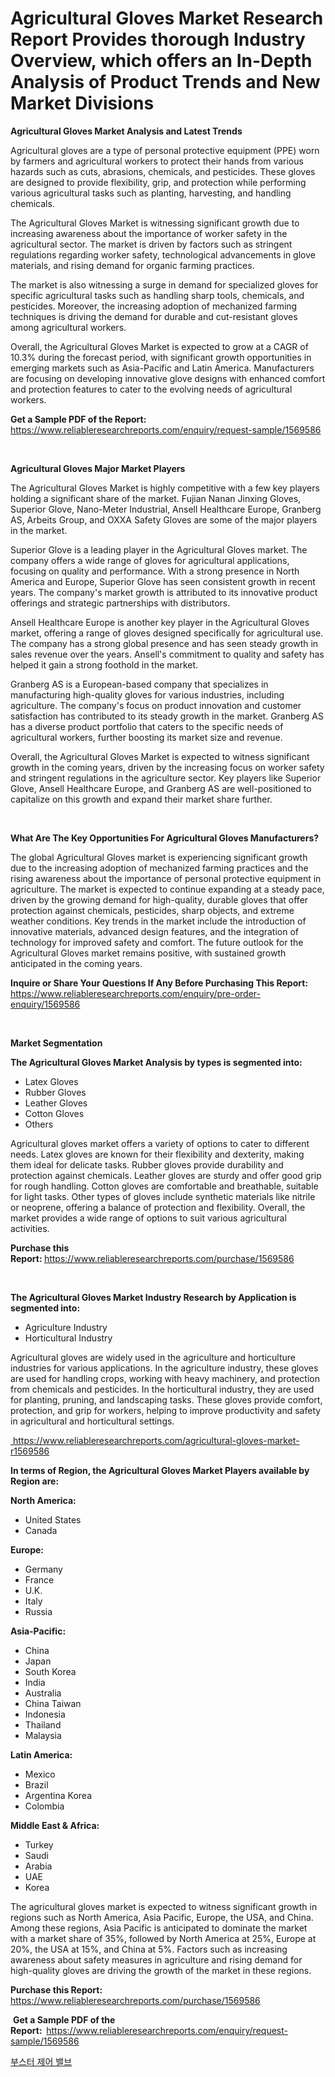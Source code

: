 <p><h1>Agricultural Gloves Market Research Report Provides thorough Industry Overview, which offers an In-Depth Analysis of Product Trends and New Market Divisions</h1></p><p><strong>Agricultural Gloves Market Analysis and Latest Trends</strong></p>
<p><p>Agricultural gloves are a type of personal protective equipment (PPE) worn by farmers and agricultural workers to protect their hands from various hazards such as cuts, abrasions, chemicals, and pesticides. These gloves are designed to provide flexibility, grip, and protection while performing various agricultural tasks such as planting, harvesting, and handling chemicals.</p><p>The Agricultural Gloves Market is witnessing significant growth due to increasing awareness about the importance of worker safety in the agricultural sector. The market is driven by factors such as stringent regulations regarding worker safety, technological advancements in glove materials, and rising demand for organic farming practices.</p><p>The market is also witnessing a surge in demand for specialized gloves for specific agricultural tasks such as handling sharp tools, chemicals, and pesticides. Moreover, the increasing adoption of mechanized farming techniques is driving the demand for durable and cut-resistant gloves among agricultural workers.</p><p>Overall, the Agricultural Gloves Market is expected to grow at a CAGR of 10.3% during the forecast period, with significant growth opportunities in emerging markets such as Asia-Pacific and Latin America. Manufacturers are focusing on developing innovative glove designs with enhanced comfort and protection features to cater to the evolving needs of agricultural workers.</p></p>
<p><strong>Get a Sample PDF of the Report:&nbsp;</strong> <a href="https://www.reliableresearchreports.com/enquiry/request-sample/1569586">https://www.reliableresearchreports.com/enquiry/request-sample/1569586</a></p>
<p>&nbsp;</p>
<p><strong>Agricultural Gloves Major Market Players</strong></p>
<p><p>The Agricultural Gloves Market is highly competitive with a few key players holding a significant share of the market. Fujian Nanan Jinxing Gloves, Superior Glove, Nano-Meter Industrial, Ansell Healthcare Europe, Granberg AS, Arbeits Group, and OXXA Safety Gloves are some of the major players in the market.</p><p>Superior Glove is a leading player in the Agricultural Gloves market. The company offers a wide range of gloves for agricultural applications, focusing on quality and performance. With a strong presence in North America and Europe, Superior Glove has seen consistent growth in recent years. The company's market growth is attributed to its innovative product offerings and strategic partnerships with distributors.</p><p>Ansell Healthcare Europe is another key player in the Agricultural Gloves market, offering a range of gloves designed specifically for agricultural use. The company has a strong global presence and has seen steady growth in sales revenue over the years. Ansell's commitment to quality and safety has helped it gain a strong foothold in the market.</p><p>Granberg AS is a European-based company that specializes in manufacturing high-quality gloves for various industries, including agriculture. The company's focus on product innovation and customer satisfaction has contributed to its steady growth in the market. Granberg AS has a diverse product portfolio that caters to the specific needs of agricultural workers, further boosting its market size and revenue.</p><p>Overall, the Agricultural Gloves Market is expected to witness significant growth in the coming years, driven by the increasing focus on worker safety and stringent regulations in the agriculture sector. Key players like Superior Glove, Ansell Healthcare Europe, and Granberg AS are well-positioned to capitalize on this growth and expand their market share further.</p></p>
<p>&nbsp;</p>
<p><strong>What Are The Key Opportunities For Agricultural Gloves Manufacturers?</strong></p>
<p><p>The global Agricultural Gloves market is experiencing significant growth due to the increasing adoption of mechanized farming practices and the rising awareness about the importance of personal protective equipment in agriculture. The market is expected to continue expanding at a steady pace, driven by the growing demand for high-quality, durable gloves that offer protection against chemicals, pesticides, sharp objects, and extreme weather conditions. Key trends in the market include the introduction of innovative materials, advanced design features, and the integration of technology for improved safety and comfort. The future outlook for the Agricultural Gloves market remains positive, with sustained growth anticipated in the coming years.</p></p>
<p><strong>Inquire or Share Your Questions If Any Before Purchasing This Report:</strong> <a href="https://www.reliableresearchreports.com/enquiry/pre-order-enquiry/1569586">https://www.reliableresearchreports.com/enquiry/pre-order-enquiry/1569586</a></p>
<p>&nbsp;</p>
<p><strong>Market Segmentation</strong></p>
<p><strong>The Agricultural Gloves Market Analysis by types is segmented into:</strong></p>
<p><ul><li>Latex Gloves</li><li>Rubber Gloves</li><li>Leather Gloves</li><li>Cotton Gloves</li><li>Others</li></ul></p>
<p><p>Agricultural gloves market offers a variety of options to cater to different needs. Latex gloves are known for their flexibility and dexterity, making them ideal for delicate tasks. Rubber gloves provide durability and protection against chemicals. Leather gloves are sturdy and offer good grip for rough handling. Cotton gloves are comfortable and breathable, suitable for light tasks. Other types of gloves include synthetic materials like nitrile or neoprene, offering a balance of protection and flexibility. Overall, the market provides a wide range of options to suit various agricultural activities.</p></p>
<p><strong>Purchase this Report:&nbsp;</strong><a href="https://www.reliableresearchreports.com/purchase/1569586">https://www.reliableresearchreports.com/purchase/1569586</a></p>
<p>&nbsp;</p>
<p><strong>The Agricultural Gloves Market Industry Research by Application is segmented into:</strong></p>
<p><ul><li>Agriculture Industry</li><li>Horticultural Industry</li></ul></p>
<p><p>Agricultural gloves are widely used in the agriculture and horticulture industries for various applications. In the agriculture industry, these gloves are used for handling crops, working with heavy machinery, and protection from chemicals and pesticides. In the horticultural industry, they are used for planting, pruning, and landscaping tasks. These gloves provide comfort, protection, and grip for workers, helping to improve productivity and safety in agricultural and horticultural settings.</p></p>
<p><a href="https://www.reliableresearchreports.com/agricultural-gloves-market-r1569586">&nbsp;https://www.reliableresearchreports.com/agricultural-gloves-market-r1569586</a></p>
<p><strong>In terms of Region, the Agricultural Gloves Market Players available by Region are:</strong></p>
<p>
    <p> <strong> North America: </strong>
        <ul>
            <li>United States</li>
            <li>Canada</li>
        </ul>
        </p> 
    <p> <strong> Europe: </strong>
        <ul>
            <li>Germany</li>
            <li>France</li>
            <li>U.K.</li>
            <li>Italy</li>
            <li>Russia</li>
        </ul>
        </p> 
    <p> <strong> Asia-Pacific: </strong>
        <ul>
            <li>China</li>
            <li>Japan</li>
            <li>South Korea</li>
            <li>India</li>
            <li>Australia</li>
            <li>China Taiwan</li>
            <li>Indonesia</li>
            <li>Thailand</li>
            <li>Malaysia</li>
        </ul>
        </p> 
    <p> <strong> Latin America: </strong>
        <ul>
            <li>Mexico</li>
            <li>Brazil</li>
            <li>Argentina Korea</li>
            <li>Colombia</li>
        </ul>
        </p> 
    <p> <strong> Middle East & Africa: </strong>
        <ul>
            <li>Turkey</li>
            <li>Saudi</li>
            <li>Arabia</li>
            <li>UAE</li>
            <li>Korea</li>
        </ul>
    </p>
    </p>
<p><p>The agricultural gloves market is expected to witness significant growth in regions such as North America, Asia Pacific, Europe, the USA, and China. Among these regions, Asia Pacific is anticipated to dominate the market with a market share of 35%, followed by North America at 25%, Europe at 20%, the USA at 15%, and China at 5%. Factors such as increasing awareness about safety measures in agriculture and rising demand for high-quality gloves are driving the growth of the market in these regions.</p></p>
<p><strong>Purchase this Report: </strong><a href="https://www.reliableresearchreports.com/purchase/1569586">https://www.reliableresearchreports.com/purchase/1569586</a></p>
<p>&nbsp;<strong>Get a Sample PDF of the Report:&nbsp;&nbsp;</strong><a href="https://www.reliableresearchreports.com/enquiry/request-sample/1569586">https://www.reliableresearchreports.com/enquiry/request-sample/1569586</a></p>
<p><strong></strong></p>
<p><p><a href="https://medium.com/@wheelgg5674537/%EB%B6%80%EC%8A%A4%ED%84%B0-%EC%A0%9C%EC%96%B4-%EB%B0%B8%EB%B8%8C-%EC%8B%9C%EC%9E%A5-%EC%A0%90%EC%9C%A0%EC%9C%A8-%EB%B3%80%ED%99%94-%EB%B0%8F-%EC%8B%9C%EC%9E%A5-%EC%84%B1%EC%9E%A5-%EC%B6%94%EC%84%B8-2024-2031%EB%85%84-26225ce24348">부스터 제어 밸브</a></p></p>